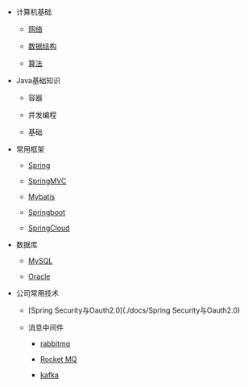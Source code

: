 * 计算机基础

    * [网络](./docs/计算机网络.md)

    * [数据结构](./docs/数据结构.md)

    * [算法](./docs/算法.md)

      

* Java基础知识

    - 容器

    - 并发编程

    - 基础

      

* 常用框架

    - [Spring](./docs/Spring.md)

    - [SpringMVC](./docs/SpringMVC.md)

    - [Mybatis](./docs/Mybatis.md)

    - [Springboot](./docs/Springboot.md)

    - [SpringCloud](./docs/SpringCloud.md)

      

* 数据库

    - [MySQL](./docs/数据库/MySQL.md)

    - [Oracle](./docs/数据库/Oracle.md)

      

* 公司常用技术

    - [Spring Security与Oauth2.0](./docs/Spring Security与Oauth2.0)

    - 消息中间件

      - [rabbitmq](./docs/消息中间件/rabbitmq.md)

      - [Rocket MQ](./docs/消息中间件/RocketMQ.md)

      - [kafka](./docs/消息中间件/kafka.md)

        
